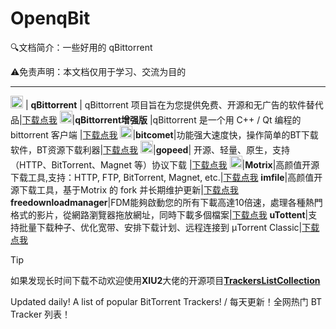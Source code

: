 # OpenqBit

:mag:文档简介：一些好用的 qBittorrent

:warning:免责声明：本文档仅用于学习、交流为目的

---

<img src="https://eraychumak.github.io/qBittorrent-website/img/logo.svg" height="20px"> | **qBittorrent** | qBittorrent 项目旨在为您提供免费、开源和无广告的软件替代品|[下载点我](https://eraychumak.github.io/qBittorrent-website)
<img src="https://eraychumak.github.io/qBittorrent-website/img/logo.svg" height="20px">|**qBittorrent增强版** |qBittorrent 是一个用 C++ / Qt 编程的 bittorrent 客户端 |[下载点我](https://github.com/c0re100/qBittorrent-Enhanced-Edition/releases)
<img src="https://www.bitcomet.com/images/logo_64x64.png" height="20px">|**bitcomet**|功能强大速度快，操作简单的BT下载软件，BT资源下载利器|[下载点我](https://www.bitcomet.com/cn/downloads)
<img src="https://www.gopeed.com/_next/image?url=%2Fimages%2Flogo.png&w=32&q=75" height="20px">|**gopeed**| 开源、轻量、原生，支持（HTTP、BitTorrent、Magnet 等）协议下载 |[下载点我](https://github.com/GopeedLab/gopeed/releases)
<img src="https://s.motrix.app/images/app-icon-square@2x.png" height="20px">|**Motrix**|高颜值开源下载工具,支持：HTTP, FTP, BitTorrent, Magnet, etc.|[下载点我](https://motrix.app/download)
**imfile**|高颜值开源下载工具，基于Motrix 的 fork 并长期维护更新|[下载点我](https://imfile.io/)
**freedownloadmanager**|FDM能夠啟動您的所有下載高達10倍速，處理各種熱門格式的影片，從網路瀏覽器拖放網址，同時下載多個檔案|[下载点我](https://www.freedownloadmanager.org/zh/download.htm)
**uTottent**|支持批量下载种子、优化宽带、安排下载计划、远程连接到 μTorrent Classic|[下载点我](https://www.utorrent.com)

> [!TIP]
如果发现长时间下载不动欢迎使用**XIU2**大佬的开源项目[**TrackersListCollection**](https://github.com/XIU2/TrackersListCollection)

Updated daily! A list of popular BitTorrent Trackers! / 每天更新！全网热门 BT Tracker 列表！
